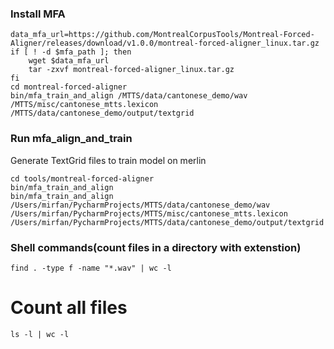 ### Install MFA
```shell
data_mfa_url=https://github.com/MontrealCorpusTools/Montreal-Forced-Aligner/releases/download/v1.0.0/montreal-forced-aligner_linux.tar.gz
if [ ! -d $mfa_path ]; then
    wget $data_mfa_url
    tar -zxvf montreal-forced-aligner_linux.tar.gz
fi
cd montreal-forced-aligner
bin/mfa_train_and_align /MTTS/data/cantonese_demo/wav /MTTS/misc/cantonese_mtts.lexicon  /MTTS/data/cantonese_demo/output/textgrid
```

### Run mfa_align_and_train
Generate TextGrid files to train model on merlin
```shell
cd tools/montreal-forced-aligner
bin/mfa_train_and_align 
bin/mfa_train_and_align /Users/mirfan/PycharmProjects/MTTS/data/cantonese_demo/wav /Users/mirfan/PycharmProjects/MTTS/misc/cantonese_mtts.lexicon  /Users/mirfan/PycharmProjects/MTTS/data/cantonese_demo/output/textgrid
```

### Shell commands(count files in a directory with extenstion)
```shell
find . -type f -name "*.wav" | wc -l
```
# Count all files
```shell
ls -l | wc -l
```